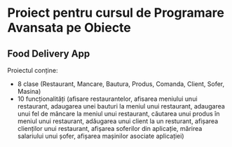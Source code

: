 # Proiect pentru cursul de Programare Avansata pe Obiecte
## Food Delivery App

Proiectul conține:
- 8 clase (Restaurant, Mancare, Bautura, Produs, Comanda, Client, Sofer, Masina)
- 10 funcționalități (afisare restaurantelor, afisarea meniului unui restaurant, adaugarea unei bauturi la meniul unui restaurant, adaugarea unui fel de mâncare la meniul unui restaurant, căutarea unui produs în meniul unui restaurant, adăugarea unui client la un resturant, afișarea clienților unui restaurant, afișarea soferilor din aplicație, mărirea salariului unui șofer, afișarea mașinilor asociate aplicației)
